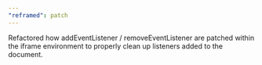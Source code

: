 ```yaml
---
"reframed": patch
---
```


Refactored how addEventListener / removeEventListener are patched within the iframe environment to properly clean up listeners added to the document.
